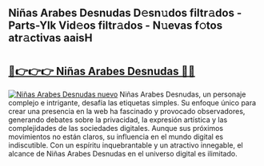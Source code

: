 ## Niñas Arabes Desnudas D𝚎sn𝚞dos filtr𝚊dos - Parts-Ylk Vid𝚎os filtr𝚊dos - N𝚞evas f𝚘tos atr𝚊ctivas aaisH

# <h2><a href="http://mbavlui.tromn.icu/?c=Ni%c3%b1as+Arabes+Desnudas">🔗👉👉👉 Niñas Arabes Desnudas 🔗🔗</a></h2>

[![Niñas Arabes Desnudas nuevo](https://i.imgur.com/pEAQMta.gif)](http://mbavlui.tromn.icu/?c=Ni%c3%b1as+Arabes+Desnudas)
Niñas Arabes Desnudas, un personaje complejo e intrigante, desafía las etiquetas simples. Su enfoque único para crear una presencia en la web ha fascinado y provocado observadores, generando debates sobre la privacidad, la expresión artística y las complejidades de las sociedades digitales. Aunque sus próximos movimientos no están claros, su influencia en el mundo digital es indiscutible. Con un espíritu inquebrantable y un atractivo innegable, el alcance de Niñas Arabes Desnudas en el universo digital es ilimitado.
